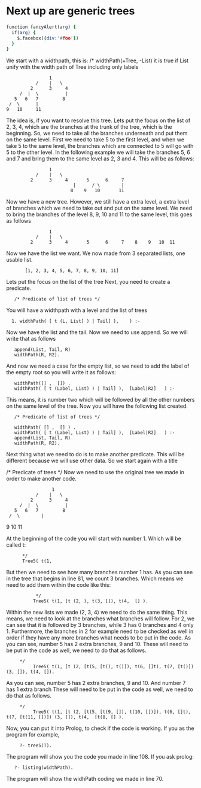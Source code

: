 # Next up are generic trees

```prolog
function fancyAlert(arg) {
  if(arg) {
    $.facebox({div:'#foo'})
  }
}
```
 
We start with a widthpath, this is:
/*
widthPath(+Tree, -List) 
 it is true if List unify with the width path of Tree including only labels
                    
              
                    1
               /    |   \
             2      3     4 
         /  |  \          |
       5   6   7         8
     /  \      |
    9   10     11
  

The idea is, if you want to resolve this tree. Lets put the focus on the list of 2, 3, 4, which are the branches at the trunk of the tree, which is the beginning. So, we need to take all the branches underneath and put them on the same level. 
First we need to take 5 to the first level, and when we take 5 to the same level, the branches which are connected to 5 will go with 5 to the other level. In the following example we will take the branches 5, 6 and 7 and bring them to the same level as 2, 3 and 4. This will be as follows:

                    1
               /    |   \
             2      3     4       5      6     7 
                             |      / \        |
                            8    9   10       11 
     
Now we have a new tree. However, we still have a extra level, a extra level of branches which we need to take out and put on the same level. We need to bring the branches of the level 8, 9, 10 and 11 to the same level, this goes as follows

                    1
               /    |   \
             2      3     4       5      6     7    8    9   10  11 

Now we have the list we want. We now made from 3 separated lists, one usable list. 


           [1, 2, 3, 4, 5, 6, 7, 8, 9, 10, 11]


Lets put the focus on the list of the tree
Next, you need to create a predicate.

       /* Predicate of list of trees */

You will have a widthpath with a level and the list of trees

      1. widthPath( [ t (L, List] ) | Tail] ),    ) :-

Now we have the list and the tail. Now we need to use append. 
So we will write that as follows

       append(List, Tail, R) 
       widthPath(R, R2).
 
And now we need a case for the empty list, so we need to add the label of the empty root so you will write it as follows:

       widthPath([] ,  []) .
       widthPath( [ t (Label, List) ) | Tail] ),  [Label|R2]   ) :-
       
This means, it is number two which will be followed by all the other numbers on the same level of the tree. Now you will have the following list created. 

       /* Predicate of list of trees */

       widthPath( [] ,  [] ) .
       widthPath( [ t (Label, List) ) | Tail] ),  [Label|R2]   ) :-
       append(List, Tail, R) 
       widthPath(R, R2).

Next thing what we need to do is to make another predicate. This will be different because we will use other data. So we start again with a title

/* Predicate of trees */
Now we need to use the original tree we made in order to make another code. 

                     1
               /    |   \
             2      3     4 
         /  |  \          |
       5   6   7         8
     /  \        |
   9   10     11

At the beginning of the code you will start with number 1. Which will be called t:

          */
          Tree5( t(1, 

But then we need to see how many branches number 1 has. As you can see in the tree that begins in line 81, we count 3 branches. Which means we need to add them within the code like this:

               */
              Tree5( t(1, [t (2, ), t(3, []), t(4,  [] ). 

Within the new lists we made (2, 3, 4) we need to do the same thing. This means, we need to look at the branches what branches will follow. For 2, we can see that it is followed by 3 branches, while 3 has 0 branches and 4 only 1. Furthermore, the branches in 2 for example need to be checked as well in order if they have any more branches what needs to be put in the code. As you can see, number 5 has 2 extra branches, 9 and 10. These will need to be put in the code as well, we need to do that as follows.

         */
              Tree5( t(1, [t (2, [t(5, [t(), t()]), t(6, []t), t(7, [t()]) (3, []), t(4, []). 
              
 As you can see, number 5 has 2 extra branches, 9 and 10. And number 7 has 1 extra branch These will need to be put in the code as well, we need to do that as follows.

                
         */
              Tree5( t(1, [t (2, [t(5, [t(9, []), t(10, [])]), t(6, []t), t(7, [t(11, [])]) (3, []), t(4,  [t(8, [] ). 
              
              
Now, you can put it into Prolog, to check if the code is working. If you as the program for example, 
   
         ?- tree5(T).
The program will show you the code you made in line 108. 
If you ask prolog:
       
       ?- listing(widthPath).
       
The program will show the widhPath coding we made in line 70. 

              
 
 
